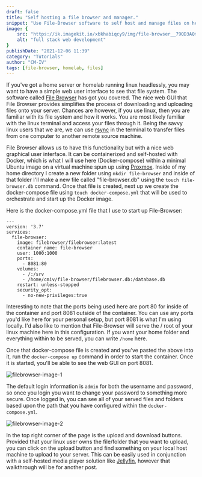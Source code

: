 ```yaml
---
draft: false
title: "Self hosting a file browser and manager."
snippet: "Use File-Browser software to self host and manage files on headless Linux servers.  Follow the link in the title to learn more."
image: {
    src: "https://ik.imagekit.io/xbkhabiqcy9/img/file-browser__79QD3AQm.jpeg?updatedAt=1638798962479",
    alt: "full stack web development"
}
publishDate: "2021-12-06 11:39"
category: "Tutorials"
author: "CM-IV"
tags: [file-browser, homelab, files]
---
```


If you've got a home server or homelab running linux headlessly, you may want to have a simple web user interface to
see that file system. The software called [File Browser](https://filebrowser.org/) has got you covered. The nice
web GUI that File Browser provides simplifies the process of downloading and uploading files onto your
server. Chances are however, if you use linux, then you are familiar with its file system and how it works.
You are most likely familiar with the linux terminal and access your files through it. Being the savvy
linux users that we are, we can use [rsync](https://linux.die.net/man/1/rsync) in the terminal to transfer files
from one computer to another remote source machine.

File Browser allows us to have this functionality but with a nice web graphical user interface. It can be containerized
and self-hosted with Docker, which is what I will use here (Docker-compose) within a minimal
Ubuntu image on a virtual machine spun up using [Proxmox](https://www.proxmox.com/en/). Inside of my home directory I create
a new folder using `mkdir file-browser` and inside of that folder I'll make a new file called "file-browser.db" using the
`touch file-browser.db` command. Once that file is created,
next up we create the docker-compose file using `touch docker-compose.yml` that will be used to orchestrate and start up the Docker image.

Here is the docker-compose.yml file that I use to start up File-Browser:

```
---
version: '3.7'
services:
  file-browser:
    image: filebrowser/filebrowser:latest
    container_name: file-browser
    user: 1000:1000
    ports:
      - 8081:80
    volumes:
      - /:/srv
      - /home/cmiv/file-browser/filebrowser.db:/database.db
    restart: unless-stopped
    security_opt:
      - no-new-privileges:true
```

Interesting to note that the ports being used here are port
80 for inside of the container and port 8081 outside of the
container. You can use any ports you'd like here for your personal setup, but port 8081 is what I'm using locally. I'd also like to mention that File-Browser will serve the / root of your linux machine here in this configuration. If you want your home folder and everything within to be served, you can write `/home` here.

Once that docker-compose file is created and you've pasted the above into it, run the `docker-compose up` command in order to start the container. Once it is started, you'll be able to see the web GUI on port 8081.

<img class="image" alt="filebrowser-image-1" src="https://ik.imagekit.io/xbkhabiqcy9/img/Screenshot_from_2021-12-06_09-42-50_wY5UjrNrX-.png?updatedAt=1638805381643" width={860} height={392} />

The default login information is `admin` for both the username and password, so once you login you want to change your password to something
more secure. Once logged in, you can see all of your served files and folders based upon the path that you have configured within the `docker-compose.yml`.

<img class="image" alt="filebrowser-image-2" src="https://ik.imagekit.io/xbkhabiqcy9/img/Screenshot_from_2021-12-06_10-05-13_WMhXQcQ6i.png?updatedAt=1638806772228" width={860} height={392} />

In the top right corner of the page is the upload and download buttons. Provided that your linux user owns the file/folder that you want to
upload, you can click on the upload button and find something on your local host machine to upload to your server. This can be easily used in conjunction with a self-hosted media player solution like [Jellyfin](https://jellyfin.org/), however that walkthrough will be for another post.
